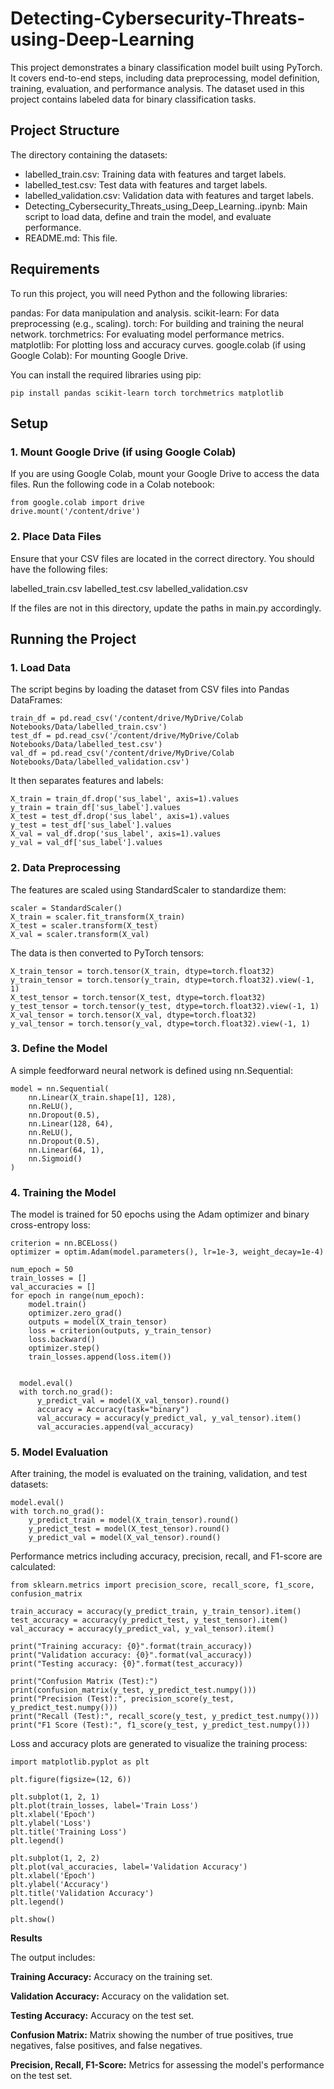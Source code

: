 # **Detecting-Cybersecurity-Threats-using-Deep-Learning**

This project demonstrates a binary classification model built using PyTorch. It covers end-to-end steps, including data preprocessing, model definition, training, evaluation, and performance analysis. The dataset used in this project contains labeled data for binary classification tasks.

## **Project Structure**

The directory containing the datasets:
- labelled_train.csv: Training data with features and target labels.
- labelled_test.csv: Test data with features and target labels.
- labelled_validation.csv: Validation data with features and target labels.
- Detecting_Cybersecurity_Threats_using_Deep_Learning..ipynb: Main script to load data, define and train the model, and evaluate performance.
- README.md: This file.

## **Requirements**

To run this project, you will need Python and the following libraries:

pandas: For data manipulation and analysis.
scikit-learn: For data preprocessing (e.g., scaling).
torch: For building and training the neural network.
torchmetrics: For evaluating model performance metrics.
matplotlib: For plotting loss and accuracy curves.
google.colab (if using Google Colab): For mounting Google Drive.

You can install the required libraries using pip:

```
pip install pandas scikit-learn torch torchmetrics matplotlib
```

## **Setup**

### **1. Mount Google Drive (if using Google Colab)**
If you are using Google Colab, mount your Google Drive to access the data files. Run the following code in a Colab notebook:

```
from google.colab import drive
drive.mount('/content/drive')
```


### **2. Place Data Files**

Ensure that your CSV files are located in the correct directory. You should have the following files:

labelled_train.csv
labelled_test.csv
labelled_validation.csv

If the files are not in this directory, update the paths in main.py accordingly.

## **Running the Project**

### **1. Load Data**

The script begins by loading the dataset from CSV files into Pandas DataFrames:

```
train_df = pd.read_csv('/content/drive/MyDrive/Colab Notebooks/Data/labelled_train.csv')
test_df = pd.read_csv('/content/drive/MyDrive/Colab Notebooks/Data/labelled_test.csv')
val_df = pd.read_csv('/content/drive/MyDrive/Colab Notebooks/Data/labelled_validation.csv')
```

It then separates features and labels:

```
X_train = train_df.drop('sus_label', axis=1).values
y_train = train_df['sus_label'].values
X_test = test_df.drop('sus_label', axis=1).values
y_test = test_df['sus_label'].values
X_val = val_df.drop('sus_label', axis=1).values
y_val = val_df['sus_label'].values
```

### **2. Data Preprocessing**

The features are scaled using StandardScaler to standardize them:

```
scaler = StandardScaler()
X_train = scaler.fit_transform(X_train)
X_test = scaler.transform(X_test)
X_val = scaler.transform(X_val)
```

The data is then converted to PyTorch tensors:

```
X_train_tensor = torch.tensor(X_train, dtype=torch.float32)
y_train_tensor = torch.tensor(y_train, dtype=torch.float32).view(-1, 1)
X_test_tensor = torch.tensor(X_test, dtype=torch.float32)
y_test_tensor = torch.tensor(y_test, dtype=torch.float32).view(-1, 1)
X_val_tensor = torch.tensor(X_val, dtype=torch.float32)
y_val_tensor = torch.tensor(y_val, dtype=torch.float32).view(-1, 1)
```

### **3. Define the Model**

A simple feedforward neural network is defined using nn.Sequential:

```
model = nn.Sequential(
    nn.Linear(X_train.shape[1], 128),
    nn.ReLU(),
    nn.Dropout(0.5),
    nn.Linear(128, 64),
    nn.ReLU(),
    nn.Dropout(0.5),
    nn.Linear(64, 1),
    nn.Sigmoid()
)
```

### **4. Training the Model**

The model is trained for 50 epochs using the Adam optimizer and binary cross-entropy loss:

```
criterion = nn.BCELoss()
optimizer = optim.Adam(model.parameters(), lr=1e-3, weight_decay=1e-4)

num_epoch = 50
train_losses = []
val_accuracies = []
for epoch in range(num_epoch):
    model.train()
    optimizer.zero_grad()
    outputs = model(X_train_tensor)
    loss = criterion(outputs, y_train_tensor)
    loss.backward()
    optimizer.step()
    train_losses.append(loss.item())
    
    
  model.eval()
  with torch.no_grad():
      y_predict_val = model(X_val_tensor).round()
      accuracy = Accuracy(task="binary")
      val_accuracy = accuracy(y_predict_val, y_val_tensor).item()
      val_accuracies.append(val_accuracy)
```

### **5. Model Evaluation**

After training, the model is evaluated on the training, validation, and test datasets:

```
model.eval()
with torch.no_grad():
    y_predict_train = model(X_train_tensor).round()
    y_predict_test = model(X_test_tensor).round()
    y_predict_val = model(X_val_tensor).round()
```

Performance metrics including accuracy, precision, recall, and F1-score are calculated:

```
from sklearn.metrics import precision_score, recall_score, f1_score, confusion_matrix

train_accuracy = accuracy(y_predict_train, y_train_tensor).item()
test_accuracy = accuracy(y_predict_test, y_test_tensor).item()
val_accuracy = accuracy(y_predict_val, y_val_tensor).item()

print("Training accuracy: {0}".format(train_accuracy))
print("Validation accuracy: {0}".format(val_accuracy))
print("Testing accuracy: {0}".format(test_accuracy))

print("Confusion Matrix (Test):")
print(confusion_matrix(y_test, y_predict_test.numpy()))
print("Precision (Test):", precision_score(y_test, y_predict_test.numpy()))
print("Recall (Test):", recall_score(y_test, y_predict_test.numpy()))
print("F1 Score (Test):", f1_score(y_test, y_predict_test.numpy()))
```

Loss and accuracy plots are generated to visualize the training process:

```
import matplotlib.pyplot as plt

plt.figure(figsize=(12, 6))

plt.subplot(1, 2, 1)
plt.plot(train_losses, label='Train Loss')
plt.xlabel('Epoch')
plt.ylabel('Loss')
plt.title('Training Loss')
plt.legend()

plt.subplot(1, 2, 2)
plt.plot(val_accuracies, label='Validation Accuracy')
plt.xlabel('Epoch')
plt.ylabel('Accuracy')
plt.title('Validation Accuracy')
plt.legend()

plt.show()
```

**Results**

The output includes:

**Training Accuracy:** Accuracy on the training set.

**Validation Accuracy:** Accuracy on the validation set.

**Testing Accuracy:** Accuracy on the test set.

**Confusion Matrix:** Matrix showing the number of true positives, true negatives, false positives, and false negatives.

**Precision, Recall, F1-Score:** Metrics for assessing the model's performance on the test set.
